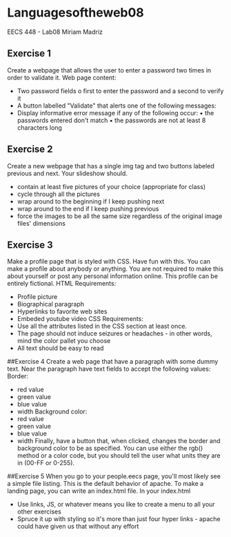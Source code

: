 # Languagesoftheweb08
EECS 448 - Lab08
Miriam Madriz

## Exercise 1
Create a webpage that allows the user to enter a password two times in order to validate it.
Web page content:
- Two password fields
o first to enter the password and a second to verify it
- A button labelled "Validate" that alerts one of the following messages:
- Display informative error message if any of the following occur:
▪ the passwords entered don't match
▪ the passwords are not at least 8 characters long


## Exercise 2
Create a new webpage that has a single img tag and two buttons labeled previous and next. Your slideshow
should.
- contain at least five pictures of your choice (appropriate for class)
- cycle through all the pictures
- wrap around to the beginning if I keep pushing next
- wrap around to the end if I keep pushing previous
- force the images to be all the same size regardless of the original image files' dimensions

## Exercise 3
Make a profile page that is styled with CSS. Have fun with this. You can make a profile about anybody or
anything. You are not required to make this about yourself or post any personal information online. This
profile can be entirely fictional.
HTML Requirements:
- Profile picture
- Biographical paragraph
- Hyperlinks to favorite web sites
- Embeded youtube video
CSS Requirements:
- Use all the attributes listed in the CSS section at least once.
- The page should not induce seizures or headaches - in other words, mind the color pallet you choose
- All text should be easy to read

##Exercise 4
Create a web page that have a paragraph with some dummy text. Near the paragraph have text fields to accept
the following values:
Border:
- red value
- green value
- blue value
- width
Background color:
- red value
- green value
- blue value
- width
Finally, have a button that, when clicked, changes the border and background color to be as specified. You can
use either the rgb() method or a color code, but you should tell the user what units they are in (00-FF or 0-255).

##Exercise 5
When you go to your people.eecs page, you'll most likely see a simple file listing. This is the default behavior
of apache. To make a landing page, you can write an index.html file.
In your index.html
- Use links, JS, or whatever means you like to create a menu to all your other exercises
- Spruce it up with styling so it's more than just four hyper links - apache could have given us that
without any effort
